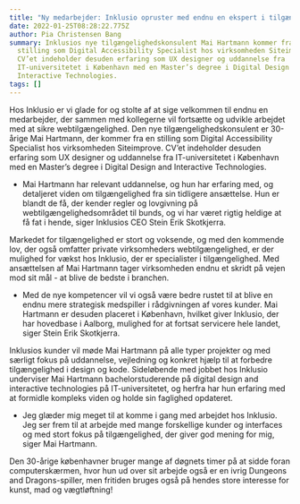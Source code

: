 ```yaml
---
title: "Ny medarbejder: Inklusio opruster med endnu en ekspert i tilgængelighed"
date: 2022-01-25T08:28:22.775Z
author: Pia Christensen Bang
summary: Inklusios nye tilgængelighedskonsulent Mai Hartmann kommer fra en
  stilling som Digital Accessibility Specialist hos virksomheden Siteimprove.
  CV’et indeholder desuden erfaring som UX designer og uddannelse fra
  IT-universitetet i København med en Master’s degree i Digital Design and
  Interactive Technologies.
tags: []
---
```

Hos Inklusio er vi glade for og stolte af at sige velkommen til endnu en medarbejder, der sammen med kollegerne vil fortsætte og udvikle arbejdet med at sikre webtilgængelighed. Den nye tilgængelighedskonsulent er 30-årige Mai Hartmann, der kommer fra en stilling som Digital Accessibility Specialist hos virksomheden Siteimprove. CV’et indeholder desuden erfaring som UX designer og uddannelse fra IT-universitetet i København med en Master’s degree i Digital Design and Interactive Technologies. 	

* Mai Hartmann har relevant uddannelse, og hun har erfaring med, og detaljeret viden om tilgængelighed fra sin tidligere ansættelse. Hun er blandt de få, der kender regler og lovgivning på webtilgængelighedsområdet til bunds, og vi har været rigtig heldige at få fat i hende, siger Inklusios CEO Stein Erik Skotkjerra. 

Markedet for tilgængelighed er stort og voksende, og med den kommende lov, der også omfatter private virksomheders webtilgængelighed, er der mulighed for vækst hos Inklusio, der er specialister i tilgængelighed. Med ansættelsen af Mai Hartmann tager virksomheden endnu et skridt på vejen mod sit mål - at blive de bedste i branchen. 

* Med de nye kompetencer vil vi også være bedre rustet til at blive en endnu mere strategisk medspiller i rådgivningen af vores kunder. Mai Hartmann er desuden placeret i København, hvilket giver Inklusio, der har hovedbase i Aalborg, mulighed for at fortsat servicere hele landet, siger Stein Erik Skotkjerra.

Inklusios kunder vil møde Mai Hartmann på alle typer projekter og med særligt fokus på uddannelse, vejledning og konkret hjælp til at forbedre tilgængelighed i design og kode. Sideløbende med jobbet hos Inklusio underviser Mai Hartmann bachelorstuderende på digital design and interactive technologies på IT-universitetet, og herfra har hun erfaring med at formidle kompleks viden og holde sin faglighed opdateret.

* Jeg glæder mig meget til at komme i gang med arbejdet hos Inklusio. Jeg ser frem til at arbejde med mange forskellige kunder og interfaces og med stort fokus på tilgængelighed, der giver god mening for mig, siger Mai Hartmann.

Den 30-årige københavner bruger mange af døgnets timer på at sidde foran computerskærmen, hvor hun ud over sit arbejde også er en ivrig Dungeons and Dragons-spiller, men fritiden bruges også på hendes store interesse for kunst, mad og vægtløftning!